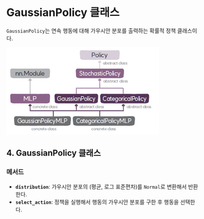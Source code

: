 # GaussianPolicy 클래스
`GaussianPolicy`는 연속 행동에 대해 가우시안 분포를 출력하는 확률적 정책 클래스이다.

![정책 클래스의 구성도](img/class_diagram.png)


## 4. GaussianPolicy 클래스

### 메서드
* **`distribution`**: 가우시안 분포의 (평균, 로그 표준편차)를 `Normal`로 변환해서 반환한다.
* **`select_action`**: 정책을 실행해서 행동의 가우시안 분포를 구한 후 행동을 선택한다.